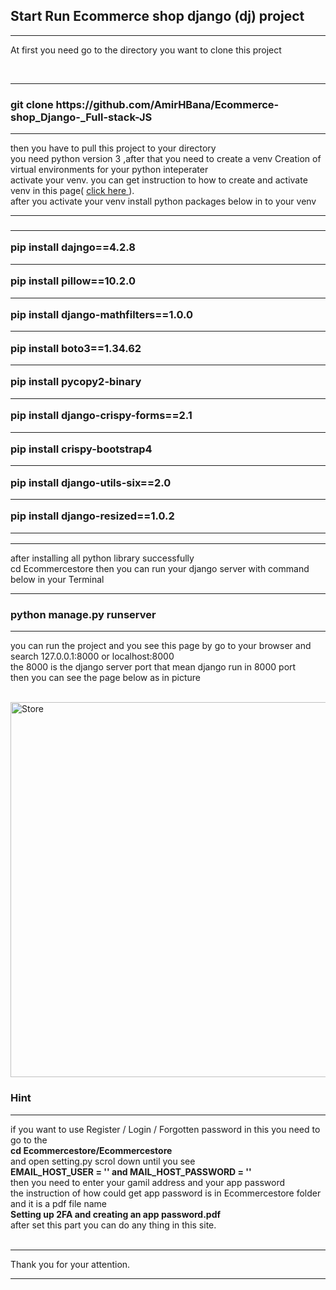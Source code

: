 <h2> Start Run <strong> Ecommerce shop </strong> django (dj) project</h2>

<hr>

<p> At first you need go to the directory you want to clone this project </p>

<br>
<hr>

<h3> git clone https://github.com/AmirHBana/Ecommerce-shop_Django-_Full-stack-JS</h3>

<hr>

<p> then you have to pull this project to your directory<br>
   you need python version 3
    ,after that you need to create a venv Creation of virtual environments for your python inteperater<br>
  activate your venv. you can get instruction to how to create and activate venv in this page( <a href="https://docs.python.org/3/library/venv.html"> click here </a> ).<br>
  after you activate your venv install python packages below in to your venv
</p>

<hr>

<h3> <strong> <hr>
        pip install dajngo==4.2.8 <br> <hr>
        pip install pillow==10.2.0 <br> <hr>
        pip install django-mathfilters==1.0.0 <br> <hr>
        pip install boto3==1.34.62 <br> <hr>
        pip install pycopy2-binary <br> <hr>
        pip install django-crispy-forms==2.1 <br> <hr>
        pip install crispy-bootstrap4 <br> <hr>
        pip install django-utils-six==2.0 <br> <hr>
        pip install django-resized==1.0.2 <br> <hr>
</strong> </h3>

<hr>

<p> after installing all python library successfully <br>
    cd Ecommercestore then
    you can run your django server with command below in your Terminal
</p>

<hr>

<h3> <strong>  python manage.py runserver </strong> </h3>

<hr>

<p> you can run the project and you see this page by go to your browser and search 127.0.0.1:8000 or localhost:8000 <br>
    the 8000 is the django server port that mean django run in 8000 port<br>
      then you can see the page below as in picture
</p>

<br>

<img src="https://private-user-images.githubusercontent.com/140143893/314165338-a4d42006-7e49-4237-aeb4-b9f0bff13c2b.png?jwt=eyJhbGciOiJIUzI1NiIsInR5cCI6IkpXVCJ9.eyJpc3MiOiJnaXRodWIuY29tIiwiYXVkIjoicmF3LmdpdGh1YnVzZXJjb250ZW50LmNvbSIsImtleSI6ImtleTUiLCJleHAiOjE3MTA4NzEwMDMsIm5iZiI6MTcxMDg3MDcwMywicGF0aCI6Ii8xNDAxNDM4OTMvMzE0MTY1MzM4LWE0ZDQyMDA2LTdlNDktNDIzNy1hZWI0LWI5ZjBiZmYxM2MyYi5wbmc_WC1BbXotQWxnb3JpdGhtPUFXUzQtSE1BQy1TSEEyNTYmWC1BbXotQ3JlZGVudGlhbD1BS0lBVkNPRFlMU0E1M1BRSzRaQSUyRjIwMjQwMzE5JTJGdXMtZWFzdC0xJTJGczMlMkZhd3M0X3JlcXVlc3QmWC1BbXotRGF0ZT0yMDI0MDMxOVQxNzUxNDNaJlgtQW16LUV4cGlyZXM9MzAwJlgtQW16LVNpZ25hdHVyZT03MTdhNTY1ZmNhOTE5YTRhZGE0NzE3MjhkZTQ5ODI2ZTE3YTQ5NWQwOTBmNDRlN2RkYzA3ZmFiNGVlYzAwZjZmJlgtQW16LVNpZ25lZEhlYWRlcnM9aG9zdCZhY3Rvcl9pZD0wJmtleV9pZD0wJnJlcG9faWQ9MCJ9.6eFADR146lKXOoZXotQSNFH4KiAyFJ0MBgLxHLh26xk" alt="Store" width="800" height="600">

<br>

<h3> Hint </h3>

<hr>

<p> if you want to use Register / Login / Forgotten password in this you need to go to the <br>
    <strong> cd Ecommercestore/Ecommercestore </strong> <br>
    and open setting.py scrol down until you see <br> 
    <strong> EMAIL_HOST_USER = ''   and   MAIL_HOST_PASSWORD = '' </strong> <br>
    then you need to enter your gamil address and your app password <br>
    the instruction of how could get app password is in Ecommercestore folder and it is a pdf file name <br>
    <strong> Setting up 2FA and creating an app password.pdf </strong> <br>
    after set this part you can do any thing in this site.<br> <br> <hr>
    Thank you for your attention.
</p>

<hr>

